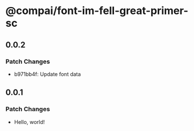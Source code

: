 # @compai/font-im-fell-great-primer-sc

## 0.0.2

### Patch Changes

- b971bb4f: Update font data

## 0.0.1

### Patch Changes

- Hello, world!
